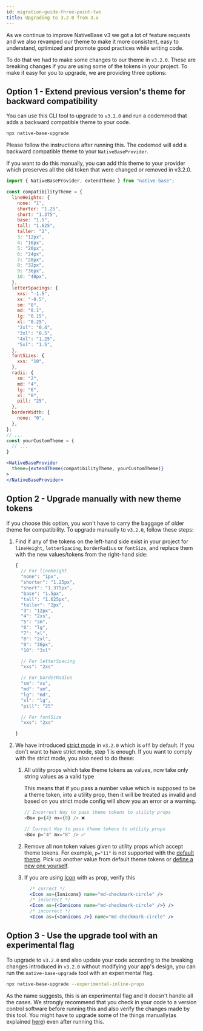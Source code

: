 ```yaml
---
id: migration-guide-three-point-two
title: Upgrading to 3.2.0 from 3.x
---
```


As we continue to improve NativeBase v3 we got a lot of feature requests and we also revamped our theme to make it more consistent, easy to understand, optimized and promote good practices while writing code.

To do that we had to make some changes to our theme in `v3.2.0`. These are breaking changes if you are using some of the tokens in your project. To make it easy for you to upgrade, we are providing three options:

## Option 1 - Extend previous version's theme for backward compatibility

You can use this CLI tool to upgrade to `v3.2.0` and run a codemmod that adds a backward compatible theme to your code.

```bash
npx native-base-upgrade
```

Please follow the instructions after running this. The codemod will add a backward compatible theme to your `NativeBaseProvider`.

If you want to do this manually, you can add this theme to your provider which preserves all the old token that were changed or removed in v3.2.0.

```jsx
import { NativeBaseProvider, extendTheme } from "native-base";

const compatibilityTheme = {
  lineHeights: {
    none: "1",
    shorter: "1.25",
    short: "1.375",
    base: "1.5",
    tall: "1.625",
    taller: "2",
    3: "12px",
    4: "16px",
    5: "20px",
    6: "24px",
    7: "28px",
    8: "32px",
    9: "36px",
    10: "40px",
  },
  letterSpacings: {
    xxs: "-1.5",
    xs: "-0.5",
    sm: "0",
    md: "0.1",
    lg: "0.15",
    xl: "0.25",
    "2xl": "0.4",
    "3xl": "0.5",
    "4xl": "1.25",
    "5xl": "1.5",
  },
  fontSizes: {
    xxs: "10",
  },
  radii: {
    sm: "2",
    md: "4",
    lg: "6",
    xl: "8",
    pill: "25",
  },
  borderWidth: {
    none: "0",
  },
};
// ...
const yourCustomTheme = {
  // ...
}

<NativeBaseProvider
  theme={extendTheme(compatibilityTheme, yourCustomTheme)}
>
</NativeBaseProvider>
```

## Option 2 - Upgrade manually with new theme tokens

If you choose this option, you won't have to carry the baggage of older theme for compatibility. To upgrade manually to `v3.2.0`, follow these steps:

1. Find if any of the tokens on the left-hand side exist in your project for `lineHeight`, `letterSpacing`, `borderRadius` or `fontSize`, and replace them with the new values/tokens from the right-hand side:

   ```js
   {
     // For lineHeight
     "none": "1px",
     "shorter": "1.25px",
     "short": "1.375px",
     "base": "1.5px",
     "tall": "1.625px",
     "taller": "2px",
     "3": "12px",
     "4": "2xs",
     "5": "sm",
     "6": "lg",
     "7": "xl",
     "8": "2xl",
     "9": "36px",
     "10": "3xl"

     // For letterSpacing
     "xxs": "2xs"

     // For borderRadius
     "sm": "xs",
     "md": "sm",
     "lg": "md",
     "xl": "lg",
     "pill": "25"

     // For fontSize
     "xxs": "2xs"

   }
   ```

2. We have introduced [strict mode](../strict-mode.md) in `v3.2.0` which is `off` by default. If you don't want to have strict mode, step 1 is enough. If you want to comply with the strict mode, you also need to do these:

   1. All utility props which take theme tokens as values, now take only string values as a valid type

      This means that if you pass a number value which is supposed to be a theme token, into a utility prop, then it will be treated as invalid and based on you strict mode config will show you an error or a warning.

      ```js
      // Incorrect Way to pass theme tokens to utility props
      <Box p={4} mx={8} /> ❌

      ```

      ```js
      // Correct Way to pass theme tokens to utility props
      <Box p="4" mx="8" /> ✅
      ```

   2. Remove all non token values given to utility props which accept theme tokens. For example, `p="11"` is not supported with the [default theme](../default-theme.md). Pick up another value from default theme tokens or [define a new one yourself](../customizingTheme.md).
   3. If you are using [Icon](../icon.md) with `as` prop, verify this
      ```jsx
        /* correct */
        <Icon as={Ionicons} name="md-checkmark-circle" />
        /* incorrect */
        <Icon as={<Ionicons name="md-checkmark-circle" />} />
        /* incorrect */
        <Icon as={<Ionicons />} name="md-checkmark-circle" />
      ```

## Option 3 - Use the upgrade tool with an experimental flag

To upgrade to `v3.2.0` and also update your code according to the breaking changes introduced in `v3.2.0` without modifying your app's design, you can run the `native-base-upgrade` tool with an experimental flag.

```bash
npx native-base-upgrade --experimental-inline-props
```

As the name suggests, this is an experimental flag and it doesn't handle all the cases. We strongly recommend that you check in your code to a version control software before running this and also verify the changes made by this tool. You might have to upgrade some of the things manually(as explained [here](#option-2---upgrade-manually-with-new-theme-tokens)) even after running this.
